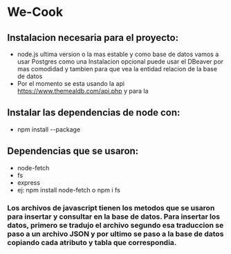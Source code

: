 # We-Cook
## Instalacion necesaria para el proyecto:
- node.js ultima version o la mas estable y como base de datos vamos a usar Postgres como una Instalacion opcional puede usar el DBeaver por mas comodidad 
y tambien para que vea la entidad relacion de la base de datos
- Por el momento se esta usando la api https://www.themealdb.com/api.php y para la
## Instalar las dependencias de node con:
- npm install --package 
## Dependencias que se usaron:
- node-fetch
- fs
- express
- ej: npm install node-fetch o npm i fs
### Los archivos de javascript tienen los metodos que se usaron para insertar y consultar en la base de datos. Para insertar los datos, primero se tradujo el archivo segundo esa traduccion se paso a un archivo JSON y por ultimo se paso a la base de datos copiando cada atributo y tabla que correspondia.